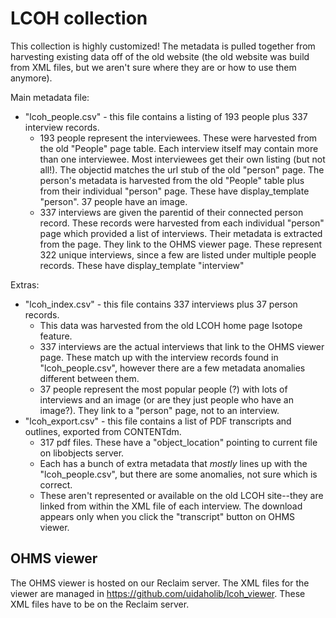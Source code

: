 # LCOH collection

This collection is highly customized!
The metadata is pulled together from harvesting existing data off of the old website (the old website was build from XML files, but we aren't sure where they are or how to use them anymore).

Main metadata file:

- "lcoh_people.csv" - this file contains a listing of 193 people plus 337 interview records.
    - 193 people represent the interviewees. These were harvested from the old "People" page table. Each interview itself may contain more than one interviewee. Most interviewees get their own listing (but not all!). The objectid matches the url stub of the old "person" page. The person's metadata is harvested from the old "People" table plus from their individual "person" page. These have display_template "person". 37 people have an image.
    - 337 interviews are given the parentid of their connected person record. These records were harvested from each individual "person" page which provided a list of interviews. Their metadata is extracted from the page. They link to the OHMS viewer page. These represent 322 unique interviews, since a few are listed under multiple people records. These have display_template "interview"

Extras:

- "lcoh_index.csv" - this file contains 337 interviews plus 37 person records.
    - This data was harvested from the old LCOH home page Isotope feature.
    - 337 interviews are the actual interviews that link to the OHMS viewer page. These match up with the interview records found in "lcoh_people.csv", however there are a few metadata anomalies different between them.
    - 37 people represent the most popular people (?) with lots of interviews and an image (or are they just people who have an image?). They link to a "person" page, not to an interview.
- "lcoh_export.csv" - this file contains a list of PDF transcripts and outlines, exported from CONTENTdm.
    - 317 pdf files. These have a "object_location" pointing to current file on libobjects server.
    - Each has a bunch of extra metadata that *mostly* lines up with the "lcoh_people.csv", but there are some anomalies, not sure which is correct.
    - These aren't represented or available on the old LCOH site--they are linked from within the XML file of each interview. The download appears only when you click the "transcript" button on OHMS viewer.

## OHMS viewer

The OHMS viewer is hosted on our Reclaim server.
The XML files for the viewer are managed in https://github.com/uidaholib/lcoh_viewer.
These XML files have to be on the Reclaim server.
